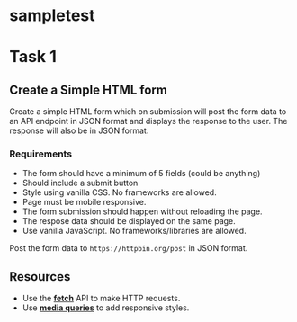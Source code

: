 # sampletest

# Task 1

## Create a Simple HTML form
Create a simple HTML form which on submission will post the form data to an API endpoint in JSON format and displays the response to the user. The response will also be in JSON format.

### Requirements
- The form should have a minimum of 5 fields (could be anything)
- Should include a submit button
- Style using vanilla CSS. No frameworks are allowed.
- Page must be mobile responsive.
- The form submission should happen without reloading the page.
- The respose data should be displayed on the same page.
- Use vanilla JavaScript. No frameworks/libraries are allowed.

Post the form data to `https://httpbin.org/post` in JSON format.

## Resources
- Use the [**fetch**](https://developer.mozilla.org/en-US/docs/Web/API/Fetch_API/Using_Fetch) API to make HTTP requests.
- Use [**media queries**](https://www.w3schools.com/css/css_rwd_mediaqueries.asp) to add responsive styles.
